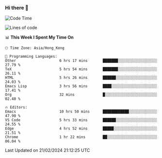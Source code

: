 ### Hi there 👋

<!--
**nicehiro/nicehiro** is a ✨ _special_ ✨ repository because its `README.md` (this file) appears on your GitHub profile.

Here are some ideas to get you started:

- 🔭 I’m currently working on ...
- 🌱 I’m currently learning ...
- 👯 I’m looking to collaborate on ...
- 🤔 I’m looking for help with ...
- 💬 Ask me about ...
- 📫 How to reach me: ...
- 😄 Pronouns: ...
- ⚡ Fun fact: ...
-->

<!--START_SECTION:waka-->
![Code Time](http://img.shields.io/badge/Code%20Time-246%20hrs%2039%20mins-blue)

![Lines of code](https://img.shields.io/badge/From%20Hello%20World%20I%27ve%20Written-2.6%20million%20lines%20of%20code-blue)

📊 **This Week I Spent My Time On** 

```text
🕑︎ Time Zone: Asia/Hong_Kong

💬 Programming Languages: 
Other                    6 hrs 17 mins       ███████░░░░░░░░░░░░░░░░░░   27.79 % 
TeX                      5 hrs 54 mins       ███████░░░░░░░░░░░░░░░░░░   26.11 % 
HTML                     5 hrs 26 mins       ██████░░░░░░░░░░░░░░░░░░░   24.03 % 
Emacs Lisp               3 hrs 56 mins       ████░░░░░░░░░░░░░░░░░░░░░   17.41 % 
Org                      32 mins             █░░░░░░░░░░░░░░░░░░░░░░░░   02.40 % 

🔥 Editors: 
Emacs                    10 hrs 50 mins      ████████████░░░░░░░░░░░░░   47.90 % 
VS Code                  5 hrs 33 mins       ██████░░░░░░░░░░░░░░░░░░░   24.55 % 
Edge                     4 hrs 52 mins       █████░░░░░░░░░░░░░░░░░░░░   21.51 % 
Chrome                   1 hr 22 mins        ██░░░░░░░░░░░░░░░░░░░░░░░   06.04 % 
```


 Last Updated on 21/02/2024 21:12:25 UTC
<!--END_SECTION:waka-->
